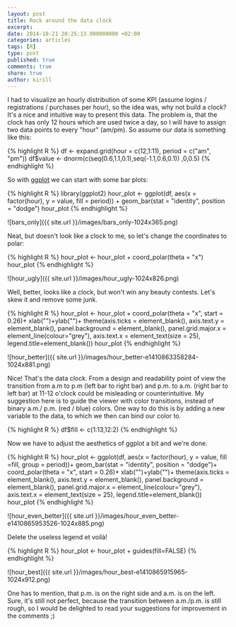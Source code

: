 ```yaml
---
layout: post
title: Rock around the data clock
excerpt:
date: 2014-10-21 20:25:13.000000000 +02:00
categories: articles
tags: [R]
type: post
published: true
comments: true
share: true
author: kirill
---
```


<span class = "dropcap">I</span> had to visualize an hourly distribution of some KPI (assume logins / registrations / purchases per hour), so the idea was, why not build a clock? It's a nice and intuitive way to present this data. The problem is, that the clock has only 12 hours which are used twice a day, so I will have to assign two data points to every "hour" (am/pm). So assume our data is something like this:

{% highlight R %}
df <- expand.grid(hour = c(12,1:11), period = c("am", "pm"))
df$value <- dnorm(c(seq(0.6,1.1,0.1),seq(-1.1,0.6,0.1)) ,0,0.5)
{% endhighlight %}

So with [ggplot](http://ggplot2.org/) we can start with some bar plots:

{% highlight R %}
library(ggplot2)
hour_plot <- ggplot(df, aes(x = factor(hour), y = value, fill = period)) +
  geom_bar(stat = "identity", position = "dodge")
hour_plot
{% endhighlight %}

![bars_only]({{ site.url }}/images/bars_only-1024x365.png)

Neat, but doesn't look like a clock to me, so let's change the coordinates to polar:

{% highlight R %}
hour_plot <- hour_plot + coord_polar(theta = "x")
hour_plot
{% endhighlight %}

![hour_ugly]({{ site.url }}/images/hour_ugly-1024x826.png)

Well, better, looks like a clock, but won't win any beauty contests. Let's skew it and remove some junk.

{% highlight R %}
hour_plot <- hour_plot + coord_polar(theta = "x", start = 0.26)+
 xlab("")+ylab("")+
 theme(axis.ticks = element_blank(), axis.text.y = element_blank(), 
 panel.background = element_blank(), panel.grid.major.x = element_line(colour="grey"),
 axis.text.x = element_text(size = 25), legend.title=element_blank())
hour_plot
{% endhighlight %}

![hour_better]({{ site.url }}/images/hour_better-e1410863358284-1024x881.png)

Nice! That's the data clock. From a design and readability point of view the transition from a.m to p.m (left bar to right bar) and p.m. to a.m. (right bar to left bar) at 11-12 o'clock could be misleading or counterintuitive. My suggestion here is to guide the viewer with color transitions, instead of binary a.m./ p.m. (red / blue) colors. One way to do this is by adding a new variable to the data, to which we then can bind our color to.

{% highlight R %}
df$fill <- c(1:13,12:2)
{% endhighlight %}

Now we have to adjust the aesthetics of ggplot a bit and we're done.

{% highlight R %}
hour_plot <- ggplot(df, aes(x = factor(hour), y = value, fill =fill, group = period))+
 geom_bar(stat = "identity", position = "dodge")+
 coord_polar(theta = "x", start = 0.26)+
 xlab("")+ylab("")+
 theme(axis.ticks = element_blank(), axis.text.y = element_blank(), 
 panel.background = element_blank(), panel.grid.major.x = element_line(colour="grey"),
 axis.text.x = element_text(size = 25), legend.title=element_blank())
hour_plot
{% endhighlight %}

![hour_even_better]({{ site.url }}/images/hour_even_better-e1410865953526-1024x885.png)

Delete the useless legend et voilà!

{% highlight R %}
hour_plot <- hour_plot + guides(fill=FALSE)
{% endhighlight %}

![hour_best]({{ site.url }}/images/hour_best-e1410865915965-1024x912.png)

One has to mention, that p.m. is on the right side and a.m. is on the left. Sure, it's still not perfect, because the transition between a.m./p.m. is still rough, so I would be delighted to read your suggestions for improvement in the comments ;) 
